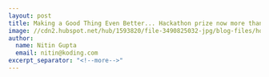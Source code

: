 ```yaml
---
layout: post
title: Making a Good Thing Even Better... Hackathon prize now more than $25,000!
image: //cdn2.hubspot.net/hub/1593820/file-3490825032-jpg/blog-files/homer-simpson-excited-1024x819-300x239.jpg
author:
  name: Nitin Gupta
  email: nitin@koding.com
excerpt_separator: "<!--more-->"
---
```


